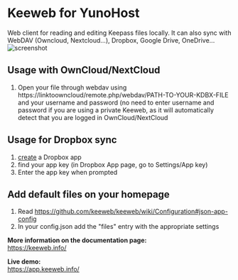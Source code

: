 # Keeweb for YunoHost #

Web client for reading and editing Keepass files locally. It can also sync with WebDAV (Owncloud, Nextcloud...), Dropbox, Google Drive, OneDrive...
![screenshot](https://habrastorage.org/files/ec9/108/3de/ec91083de3e64574a504bc438d038dec.png)

## Usage with OwnCloud/NextCloud ##
1. Open your file through webdav using https://linktoowncloud/remote.php/webdav/PATH-TO-YOUR-KDBX-FILE and your username and password (no need to enter username and password if you are using a private Keeweb, as it will automatically detect that you are logged in OwnCloud/NextCloud

## Usage for Dropbox sync ##
1. [create](https://www.dropbox.com/developers/apps/create) a Dropbox app
2. find your app key (in Dropbox App page, go to Settings/App key)
3. Enter the app key when prompted

## Add default files on your homepage ##
1. Read https://github.com/keeweb/keeweb/wiki/Configuration#json-app-config
2. In your config.json add the "files" entry with the appropriate settings

**More information on the documentation page:**    
https://keeweb.info/

**Live demo:**    
https://app.keeweb.info/
